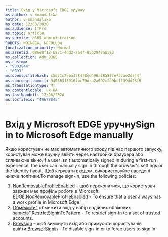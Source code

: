 ```yaml
---
title: Вхід у Microsoft EDGE уручну
ms.author: v-smandalika
author: v-smandalika
ms.date: 12/03/2020
ms.audience: ITPro
ms.topic: article
ms.service: o365-administration
ROBOTS: NOINDEX, NOFOLLOW
localization_priority: Normal
ms.assetid: 686e8f18-b871-4dd2-864f-8562947ab583
ms.collection: Adm_O365
ms.custom:
- "9003844"
- "6893"
ms.openlocfilehash: c5d71c26ba3584f8ce496a28587fe75cae2d344f
ms.sourcegitcommit: 94036315916fbc79dca2a692c2e9bc1139dd28f6
ms.translationtype: MT
ms.contentlocale: uk-UA
ms.lasthandoff: 12/08/2020
ms.locfileid: "49678845"
---
```

# <a name="sign-in-to-microsoft-edge-manually"></a><span data-ttu-id="9c9b8-102">Вхід у Microsoft EDGE уручну</span><span class="sxs-lookup"><span data-stu-id="9c9b8-102">Sign in to Microsoft Edge manually</span></span>

<span data-ttu-id="9c9b8-103">Якщо користувач не має автоматичного входу під час першого запуску, користувач може вручну ввійти через настройки браузера або спливаюче вікно.</span><span class="sxs-lookup"><span data-stu-id="9c9b8-103">If a user isn't automatically signed in during a first-run experience, the user can manually sign in through the browser's settings or the identity flyout.</span></span> <span data-ttu-id="9c9b8-104">Щоб керувати входом, використовуйте наведені нижче політики.</span><span class="sxs-lookup"><span data-stu-id="9c9b8-104">To manage sign-in, use the following policies:</span></span>

1. <span data-ttu-id="9c9b8-105">[NonRemovableProfileEnabled](https://docs.microsoft.com/deployedge/microsoft-edge-policies#nonremovableprofileenabled) – щоб переконатися, що користувач завжди має профіль роботи в Microsoft EDGE.</span><span class="sxs-lookup"><span data-stu-id="9c9b8-105">[NonRemovableProfileEnabled](https://docs.microsoft.com/deployedge/microsoft-edge-policies#nonremovableprofileenabled) - To ensure that a user always has a work profile in Microsoft Edge.</span></span>
2. <span data-ttu-id="9c9b8-106">[Обмежити"](https://docs.microsoft.com/deployedge/microsoft-edge-policies#restrictsignintopattern) обмежити вхід у набір надійних облікових записів".</span><span class="sxs-lookup"><span data-stu-id="9c9b8-106">[RestrictSigninToPattern](https://docs.microsoft.com/deployedge/microsoft-edge-policies#restrictsignintopattern) - To restrict sign-in to a set of trusted accounts.</span></span>
3. <span data-ttu-id="9c9b8-107">[Browsign](https://docs.microsoft.com/deployedge/microsoft-edge-policies#browsersignin) – щоб вимкнути вхід або примусити користувачів ввійти.</span><span class="sxs-lookup"><span data-stu-id="9c9b8-107">[BrowserSignin](https://docs.microsoft.com/deployedge/microsoft-edge-policies#browsersignin) - To disable sign-in or to force users to sign in.</span></span>

